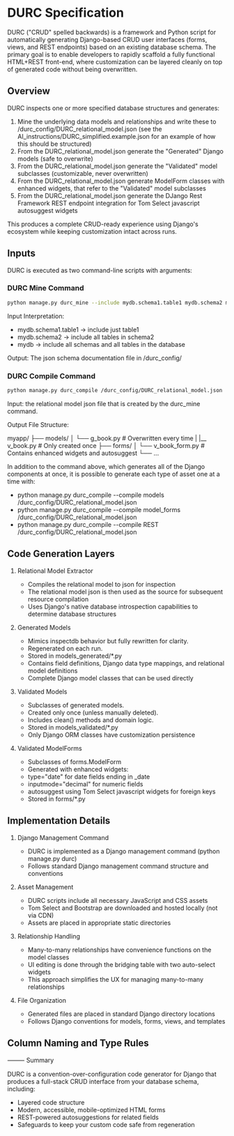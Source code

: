DURC Specification
==================

DURC ("CRUD" spelled backwards) is a framework and Python script for automatically generating Django-based CRUD user interfaces (forms, views, and REST endpoints) based on an existing database schema. The primary goal is to enable developers to rapidly scaffold a fully functional HTML+REST front-end, where customization can be layered cleanly on top of generated code without being overwritten.

Overview
---------

DURC inspects one or more specified database structures and generates:

1. Mine the underlying data models and relationships and write these to /durc_config/DURC_relational_model.json (see the AI_instructions/DURC_simplified.example.json for an example of how this should be structured)
2. From the DURC_relational_model.json generate the "Generated" Django models (safe to overwrite)
3. From the DURC_relational_model.json generate the "Validated" model subclasses (customizable, never overwritten)
4. From the DURC_relational_model.json generate ModelForm classes with enhanced widgets, that refer to the "Validated" model subclasses
5. From the DURC_relational_model.json generate the DJango Rest Framework REST endpoint integration for Tom Select javascript autosuggest widgets

This produces a complete CRUD-ready experience using Django's ecosystem while keeping customization intact across runs.

Inputs
-------------

DURC is executed as two command-line scripts with arguments:

### DURC Mine Command

```bash
python manage.py durc_mine --include mydb.schema1.table1 mydb.schema2 mydb
```

Input Interpretation:

* mydb.schema1.table1 → include just table1
* mydb.schema2 → include all tables in schema2
* mydb → include all schemas and all tables in the database

Output: The json schema documentation file in /durc_config/

### DURC Compile Command

```bash
python manage.py durc_compile /durc_config/DURC_relational_model.json
```

Input: the relational model json file that is created by the durc_mine command.

Output File Structure:

myapp/
├── models/
│   └── g_book.py               # Overwritten every time
|   |__ v_book.py               # Only created once
├── forms/
│   └── v_book_form.py          # Contains enhanced widgets and autosuggest
└── ...

In addition to the command above, which generates all of the Django components at once, it is possible to generate each type of asset one at a time with: 

* python manage.py durc_compile --compile models /durc_config/DURC_relational_model.json
* python manage.py durc_compile --compile model_forms /durc_config/DURC_relational_model.json
* python manage.py durc_compile --compile REST /durc_config/DURC_relational_model.json

Code Generation Layers
------

1. Relational Model Extractor

    * Compiles the relational model to json for inspection
    * The relational model json is then used as the source for subsequent resource compilation
    * Uses Django's native database introspection capabilities to determine database structures

2. Generated Models

    * Mimics inspectdb behavior but fully rewritten for clarity.
    * Regenerated on each run.
    * Stored in models_generated/*.py
    * Contains field definitions, Django data type mappings, and relational model definitions
    * Complete Django model classes that can be used directly

3. Validated Models

    * Subclasses of generated models.
    * Created only once (unless manually deleted).
    * Includes clean() methods and domain logic.
    * Stored in models_validated/*.py
    * Only Django ORM classes have customization persistence

4. Validated ModelForms

    * Subclasses of forms.ModelForm
    * Generated with enhanced widgets:
    * type="date" for date fields ending in _date
    * inputmode="decimal" for numeric fields
    * autosuggest using Tom Select javascript widgets for foreign keys
    * Stored in forms/*.py

Implementation Details
------

1. Django Management Command
    * DURC is implemented as a Django management command (python manage.py durc)
    * Follows standard Django management command structure and conventions

2. Asset Management
    * DURC scripts include all necessary JavaScript and CSS assets
    * Tom Select and Bootstrap are downloaded and hosted locally (not via CDN)
    * Assets are placed in appropriate static directories

3. Relationship Handling
    * Many-to-many relationships have convenience functions on the model classes
    * UI editing is done through the bridging table with two auto-select widgets
    * This approach simplifies the UX for managing many-to-many relationships

4. File Organization
    * Generated files are placed in standard Django directory locations
    * Follows Django conventions for models, forms, views, and templates

Column Naming and Type Rules
------


⸻
Summary

DURC is a convention-over-configuration code generator for Django that produces a full-stack CRUD interface from your database schema, including:

* Layered code structure
* Modern, accessible, mobile-optimized HTML forms
* REST-powered autosuggestions for related fields
* Safeguards to keep your custom code safe from regeneration
